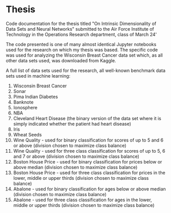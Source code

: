 # Thesis
Code documentation for the thesis titled "On Intrinsic Dimensionality of Data Sets and Neural Networks" submitted to the Air Force Institute of Technology in the Operations Research department, class of March 24'

The code presented is one of many almost identical Jupyter notebooks used for the research on which my thesis was based. The specific code was used for analyzing the Wisconsin Breast Cancer data set which, as all other data sets used, was downloaded from Kaggle.

A full list of data sets used for the research, all well-known benchmark data sets used in machine learning:
1. Wisconsin Breast Cancer
2. Sonar
3. Pima Indian Diabetes
4. Banknote
5. Ionosphere
6. NBA
7. Cleveland Heart Disease (the binary version of the data set where it is simply indicated whether the patient had heart disease)
8. Iris
9. Wheat Seeds
10. Wine Quality - used for binary classification for scores of up to 5 and 6 or above (division chosen to maximize class balance)
11. Wine Quality - used for three class classification for scores of up to 5, 6 and 7 or above (division chosen to maximize class balance)
12. Boston House Price - used for binary classification for prices below or above median (division chosen to maximize class balance)
13. Boston House Price - used for three class classification for prices in the lower, middle or upper thirds (division chosen to maximize class balance)
14. Abalone - used for binary classification for ages below or above median (division chosen to maximize class balance)
15. Abalone - used for three class classification for ages in the lower, middle or upper thirds (division chosen to maximize class balance)
